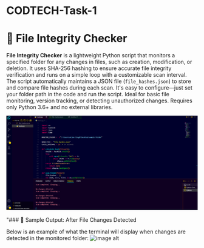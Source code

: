 # CODTECH-Task-1
# 🔐 File Integrity Checker

**File Integrity Checker** is a lightweight Python script that monitors a specified folder for any changes in files, such as creation, modification, or deletion. It uses SHA-256 hashing to ensure accurate file integrity verification and runs on a simple loop with a customizable scan interval. The script automatically maintains a JSON file (`file_hashes.json`) to store and compare file hashes during each scan. It's easy to configure—just set your folder path in the code and run the script. Ideal for basic file monitoring, version tracking, or detecting unauthorized changes. Requires only Python 3.6+ and no external libraries.


![image alt](https://github.com/KaranSingh1102/CODTECH-Task-1/blob/8cc1963640da5ea93adf259301264b12e78cd403/screenshot1.png)


"### 🧪 Sample Output: After File Changes Detected

Below is an example of what the terminal will display when changes are detected in the monitored folder:
![image alt]()
